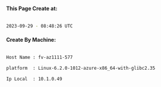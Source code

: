 
   
#### This Page Create at:

```bash

2023-09-29 - 08:48:26 UTC

```

#### Create By Machine:

```bash

Host Name : fv-az1111-577

platform  : Linux-6.2.0-1012-azure-x86_64-with-glibc2.35

Ip Local  : 10.1.0.49

```

